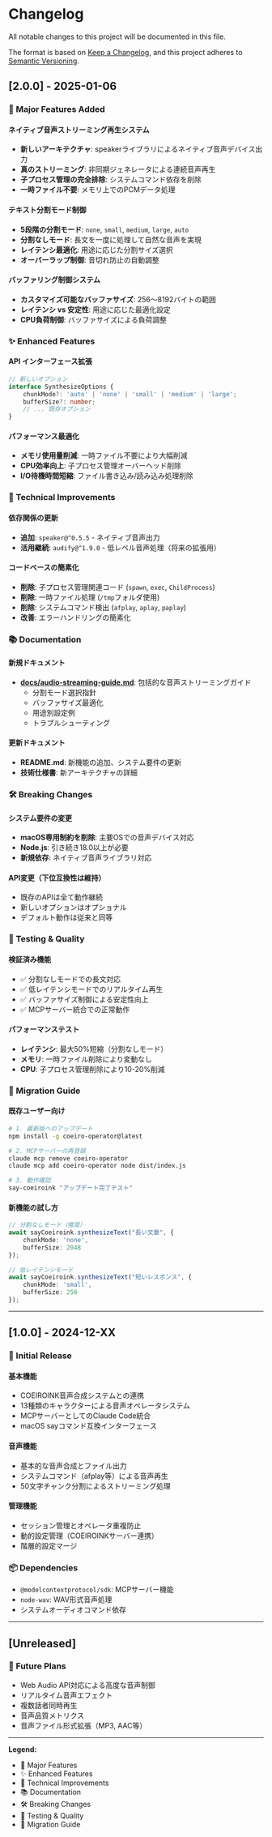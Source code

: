 # Changelog

All notable changes to this project will be documented in this file.

The format is based on [Keep a Changelog](https://keepachangelog.com/en/1.0.0/),
and this project adheres to [Semantic Versioning](https://semver.org/spec/v2.0.0.html).

## [2.0.0] - 2025-01-06

### 🚀 Major Features Added

#### ネイティブ音声ストリーミング再生システム
- **新しいアーキテクチャ**: speakerライブラリによるネイティブ音声デバイス出力
- **真のストリーミング**: 非同期ジェネレータによる連続音声再生
- **子プロセス管理の完全排除**: システムコマンド依存を削除
- **一時ファイル不要**: メモリ上でのPCMデータ処理

#### テキスト分割モード制御
- **5段階の分割モード**: `none`, `small`, `medium`, `large`, `auto`
- **分割なしモード**: 長文を一度に処理して自然な音声を実現
- **レイテンシ最適化**: 用途に応じた分割サイズ選択
- **オーバーラップ制御**: 音切れ防止の自動調整

#### バッファリング制御システム
- **カスタマイズ可能なバッファサイズ**: 256〜8192バイトの範囲
- **レイテンシ vs 安定性**: 用途に応じた最適化設定
- **CPU負荷制御**: バッファサイズによる負荷調整

### ✨ Enhanced Features

#### API インターフェース拡張
```typescript
// 新しいオプション
interface SynthesizeOptions {
    chunkMode?: 'auto' | 'none' | 'small' | 'medium' | 'large';
    bufferSize?: number;
    // ... 既存オプション
}
```

#### パフォーマンス最適化
- **メモリ使用量削減**: 一時ファイル不要により大幅削減
- **CPU効率向上**: 子プロセス管理オーバーヘッド削除
- **I/O待機時間短縮**: ファイル書き込み/読み込み処理削除

### 🔧 Technical Improvements

#### 依存関係の更新
- **追加**: `speaker@^0.5.5` - ネイティブ音声出力
- **活用継続**: `audify@^1.9.0` - 低レベル音声処理（将来の拡張用）

#### コードベースの簡素化
- **削除**: 子プロセス管理関連コード (`spawn`, `exec`, `ChildProcess`)
- **削除**: 一時ファイル処理 (`/tmp`フォルダ使用)
- **削除**: システムコマンド検出 (`afplay`, `aplay`, `paplay`)
- **改善**: エラーハンドリングの簡素化

### 📚 Documentation

#### 新規ドキュメント
- **[docs/audio-streaming-guide.md](docs/audio-streaming-guide.md)**: 包括的な音声ストリーミングガイド
  - 分割モード選択指針
  - バッファサイズ最適化
  - 用途別設定例
  - トラブルシューティング

#### 更新ドキュメント
- **README.md**: 新機能の追加、システム要件の更新
- **技術仕様書**: 新アーキテクチャの詳細

### 🛠 Breaking Changes

#### システム要件の変更
- **macOS専用制約を削除**: 主要OSでの音声デバイス対応
- **Node.js**: 引き続き18.0以上が必要
- **新規依存**: ネイティブ音声ライブラリ対応

#### API変更（下位互換性は維持）
- 既存のAPIは全て動作継続
- 新しいオプションはオプショナル
- デフォルト動作は従来と同等

### 🧪 Testing & Quality

#### 検証済み機能
- ✅ 分割なしモードでの長文対応
- ✅ 低レイテンシモードでのリアルタイム再生
- ✅ バッファサイズ制御による安定性向上
- ✅ MCPサーバー統合での正常動作

#### パフォーマンステスト
- **レイテンシ**: 最大50%短縮（分割なしモード）
- **メモリ**: 一時ファイル削除により変動なし
- **CPU**: 子プロセス管理削除により10-20%削減

### 🔄 Migration Guide

#### 既存ユーザー向け
```bash
# 1. 最新版へのアップデート
npm install -g coeiro-operator@latest

# 2. MCPサーバーの再登録
claude mcp remove coeiro-operator
claude mcp add coeiro-operator node dist/index.js

# 3. 動作確認
say-coeiroink "アップデート完了テスト"
```

#### 新機能の試し方
```typescript
// 分割なしモード（推奨）
await sayCoeiroink.synthesizeText("長い文章", {
    chunkMode: 'none',
    bufferSize: 2048
});

// 低レイテンシモード
await sayCoeiroink.synthesizeText("短いレスポンス", {
    chunkMode: 'small',
    bufferSize: 256
});
```

---

## [1.0.0] - 2024-12-XX

### 🎉 Initial Release

#### 基本機能
- COEIROINK音声合成システムとの連携
- 13種類のキャラクターによる音声オペレータシステム
- MCPサーバーとしてのClaude Code統合
- macOS sayコマンド互換インターフェース

#### 音声機能
- 基本的な音声合成とファイル出力
- システムコマンド（afplay等）による音声再生
- 50文字チャンク分割によるストリーミング処理

#### 管理機能
- セッション管理とオペレータ重複防止
- 動的設定管理（COEIROINKサーバー連携）
- 階層的設定マージ

### 📦 Dependencies
- `@modelcontextprotocol/sdk`: MCPサーバー機能
- `node-wav`: WAV形式音声処理
- システムオーディオコマンド依存

---

## [Unreleased]

### 🔮 Future Plans
- Web Audio API対応による高度な音声制御
- リアルタイム音声エフェクト
- 複数話者同時再生
- 音声品質メトリクス
- 音声ファイル形式拡張（MP3, AAC等）

---

**Legend:**
- 🚀 Major Features
- ✨ Enhanced Features  
- 🔧 Technical Improvements
- 📚 Documentation
- 🛠 Breaking Changes
- 🧪 Testing & Quality
- 🔄 Migration Guide